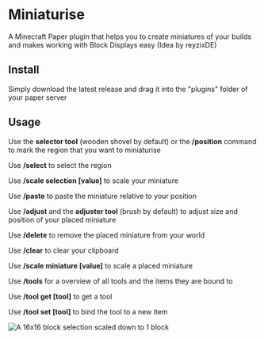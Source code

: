 # Miniaturise
A Minecraft Paper plugin that helps you to create miniatures of your builds and makes working with Block Displays easy (Idea by reyzixDE)

## Install
Simply download the latest release and drag it into the "plugins" folder of your paper server

## Usage
Use the **selector tool** (wooden shovel by default) or the **/position** command to mark the region that you want to miniaturise

Use **/select** to select the region

Use **/scale selection [value]** to scale your miniature

Use **/paste** to paste the miniature relative to your position

Use **/adjust** and the **adjuster tool** (brush by default) to adjust size and position of your placed miniature

Use **/delete** to remove the placed miniature from your world

Use **/clear** to clear your clipboard

Use **/scale miniature [value]** to scale a placed miniature

Use **/tools** for a overview of all tools and the items they are bound to

Use **/tool get [tool]** to get a tool

Use **/tool set [tool]** to bind the tool to a new item

![A 16x16 block selection scaled down to 1 block](https://i.ibb.co/NF1jKJC/2023-12-22-12-50-44.png)


